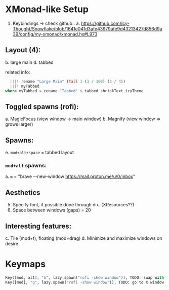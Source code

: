 # XMonad-like Setup
1. Keybindings -> check github..
    a. https://github.com/Icy-Thought/Snowflake/blob/1641e041d3afe43979afe9d43213427d856d9a39/config/my-xmonad/xmonad.hs#L973

## Layout (4):
b. large main
d. tabbed

related info:
```haskell 
  |||! rename "Large Main" (Tall 1 (3 / 100) (3 / 4))
  |||! myTabbed
where myTabbed = rename "Tabbed" $ tabbed shrinkText icyTheme
```

## Toggled spawns (rofi):
a. MagicFocus (view window -> main window)
b. Magnify (view window => grows larger)

## Spawns: 
e. `mod+alt+space` = tabbed layout

### `mod+alt` spawns:
a. `m` = "brave --new-window https://mail.proton.me/u/0/inbox"

## Aesthetics
5. Specify font, if possible done through nix. (XResources??)
6. Space between windows (gaps) = 20

## Interesting features: 
c. Tile (mod+t), floating (mod+drag)
d. Minimize and maximize windows on desire

# Keymaps
```python
Key([mod, alt], "b", lazy.spawn("rofi -show window")), TODO: swap with X window
Key([mod], "g", lazy.spawn("rofi -show window")), TODO: go to X window
```
